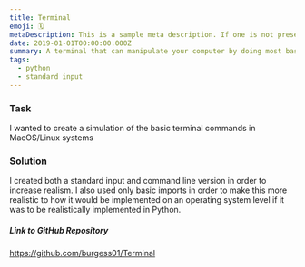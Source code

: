 ```yaml
---
title: Terminal
emoji: 🗓
metaDescription: This is a sample meta description. If one is not present in your page/project's front matter, the default metadata description will be used instead.
date: 2019-01-01T00:00:00.000Z
summary: A terminal that can manipulate your computer by doing most basic terminal commands.
tags:
  - python
  - standard input
---
```


### Task

I wanted to create a simulation of the basic terminal commands in MacOS/Linux systems

### Solution

I created both a standard input and command line version in order to increase realism. I also used only basic imports in order to make this more realistic to how it would be implemented on an operating system level if it was to be realistically implemented in Python.

##### Link to GitHub Repository

<https://github.com/burgess01/Terminal>

